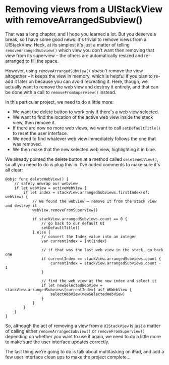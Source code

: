 # Removing views from a UIStackView with removeArrangedSubview()

That was a long chapter, and I hope you learned a lot. But you deserve a break, so I have some good news: it's trivial to remove views from a UIStackView. Heck, at its simplest it's just a matter of telling `removeArrangedSubview()` which view you don’t want then removing that view from its superview – the others are automatically resized and re-arranged to fill the space.

However, using `removeArrangedSubview()` *doesn’t* remove the view altogether – it keeps the view in memory, which is helpful if you plan to re-add it later on because you can avoid recreating it. Here, though, we actually want to remove the web view and destroy it entirely, and that can be done with a call to `removeFromSuperview()` instead.

In this particular project, we need to do a little more:

- We want the delete button to work only if there's a web view selected.
- We want to find the location of the active web view inside the stack view, then remove it.
- If there are now no more web views, we want to call `setDefaultTitle()` to reset the user interface.
- We need to find whatever web view immediately follows the one that was removed.
- We then make that the new selected web view, highlighting it in blue.

We already pointed the delete button at a method called `deleteWebView()`, so all you need to do is plug this in. I've added comments to make sure it's all clear:

    @objc func deleteWebView() {
        // safely unwrap our webview
        if let webView = activeWebView {
            if let index = stackView.arrangedSubviews.firstIndex(of: webView) {
                // We found the webview – remove it from the stack view and destroy it
                webView.removeFromSuperview()

                if stackView.arrangedSubviews.count == 0 {
                    // go back to our default UI
                    setDefaultTitle()
                } else {
                    // convert the Index value into an integer
                    var currentIndex = Int(index)

                    // if that was the last web view in the stack, go back one
                    if currentIndex == stackView.arrangedSubviews.count {
                        currentIndex = stackView.arrangedSubviews.count - 1
                    }

                    // find the web view at the new index and select it
                    if let newSelectedWebView = stackView.arrangedSubviews[currentIndex] as? WKWebView {
                        selectWebView(newSelectedWebView)
                    }
                }
            }
        }
    }

So, although the act of removing a view from a `UIStackView` is just a matter of calling either `removeArrangedSubview()` or `removeFromSuperview()` depending on whether you want to use it again, we need to do a little more to make sure the user interface updates correctly.

The last thing we're going to do is talk about multitasking on iPad, and add a few user interface clean ups to make the project complete…
